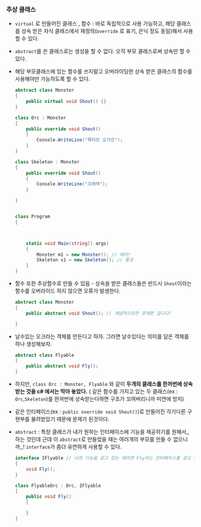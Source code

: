 ### 추상 클래스

- `virtual` 로 만들어진 클래스 , 함수 : 바로 독립적으로 사용 가능하고, 해당 클래스를 상속 받은 자식 클래스에서 재정의(`override` 로 표기, 은닉 정도 동일)해서 사용할 수 있다.
- `abstract`를 쓴 클래스로는 생성을 할 수 없다. 오직 부모 클래스로써 상속만 할 수 있다.
- 해당 부모클래스에 있는 함수를 쓰지말고 오버라이딩한 상속 받은 클래스의 함수를 사용해야만 가능하도록 할 수 있다.


    ```csharp
    abstract class Monster
    {
        public virtual void Shout() {}
    }

    class Orc : Monster
    {
        public override void Shout()
        {
            Console.WriteLine("록타르 오가르");
        }
    }

    class Skeleton : Monster
    {
        public override void Shout()
        {
            Console.WriteLine("끄에엑");
        }

    }


    class Program
    {



        static void Main(string[] args)
        {
            Monster m1 = new Monster(); // 에러!
            Skeleton s1 = new Skeleton(); // 통과
        }
    }
    ```

- 함수 또한 추상함수로 만들 수 있음 - 상속을 받은 클래스들은 반드시 `Shout`이라는 함수를 오버라이드 하지 않으면 오류가 발생한다.

    ```csharp
    abstract class Monster
    {
        public abstract void Shout(); // 개념적으로만 존재한 겁니다!

    }
    ```


- 날수있는 오크라는 객체를 만든다고 하자. 그러면 날수있다는 의미를 담은 객체를 하나 생성해보자.

    ```csharp
    abstract class Flyable
    {
        public abstract void Fly();
    }
    ```

- 하지만, `class Orc : Monster, Flyable` 와 같이 **두개의 클래스를 한꺼번에 상속 받는 것을 c# 에서는 막아 놓았다.** ( 같은 함수를 가지고 있는 두 클래스(ex : `Orc`,`Skeleton`)를 한꺼번에 상속받는다하면 구조가 꼬여버리니까 미연에 방지)

- 같은 인터페이스(ex : `public override void Shout()`)로 만들어진 각기다른 구현부를 물려받았기 때문에 문제가 된것이다.

- `abstract` : 특정 클래스가 내가 원하는 인터페이스에 기능을 제공하기를 원해서,, 하는 것인데 근데 이 `abstract`로 만들었을 때는 여러개의 부모를 만들 수 없으니까,,! `interface`가 좀더 유연하게 사용할 수 있다.

    ```csharp
    interface IFlyable // 나의 기능을 갖고 있는 애라면 Fly라는 인터페이스를 갖고 있어야한다. 보통 I를 앞에 사용한다.
    {
        void Fly();
    }

    class FlyableOrc : Orc, IFlyable
    {
        public void Fly()
        {

        }
    }
    ```


